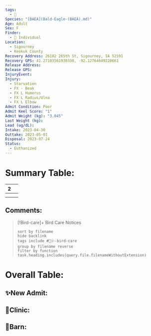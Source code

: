 ```yaml
---
tags:
  - 🦅
Species: "[BAEA](Bald-Eagle-(BAEA).md)"
Age: Adult
Sex: F
Finder:
  - 🧑 Individual
Location:
  - Sigourney
  - Keokuk County
Recovery Address: 26182 265th St, Sigourney, IA 52591
Recovery GPS: 41.27103561930338, -92.12764649220661
Release Address: 
Release GPS: 
InjuryEvent: 
Injury:
  - Starvation
  - FX - Beak
  - FX L Humerus
  - FX L Radius/Ulna
  - FX L Elbow
Admit Condition: Poor
Admit Keel Score: "1"
Admit Weight (kg): "3.045"
Last Weight (kg): 
Lead (ug/dL): 
Intake: 2023-04-30
Outtake: 2023-05-01
Disposal: 2023-07-24
Status:
  - Euthanized
---
```


# Summary Table:

<div><table class="dataview table-view-table"><thead class="table-view-thead"><tr class="table-view-tr-header"><th class="table-view-th"><span></span><span class="dataview small-text">2</span></th><th class="table-view-th"><span></span></th></tr></thead><tbody class="table-view-tbody"><tr><td><span></span></td><td><span></span></td></tr><tr><td><span></span></td><td><span></span></td></tr></tbody></table></div>

## Comments:

> [!Bird-care]+ Bird Care Notices
>   ```tasks 
>   sort by filename
>   hide backlink
>   tags include #🦅🩺-bird-care 
>   group by filename reverse
>   filter by function task.heading.includes(query.file.filenameWithoutExtension)
>   ```

# Overall Table:

## ✨New Admit:



## 🏥Clinic:



## 🏡Barn:


